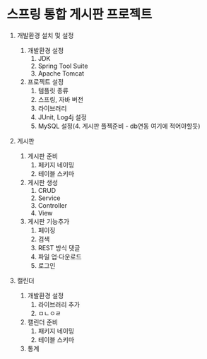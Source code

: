 # 스프링 통합 게시판 프로젝트

1. 개발환경 설치 및 설정
	1. 개발환경 설정
		1. JDK
		2. Spring Tool Suite
		3. Apache Tomcat
	2. 프로젝트 설정
		1. 템플릿 종류
		2. 스프링, 자바 버전
		3. 라이브러리 
		4. JUnit, Log4j 설정
		5. MySQL 설정(4. 게시판 플젝준비 - db연동 여기에 적어야할듯)

2. 게시판
	1. 게시판 준비
		1. 페키지 네이밍
		2. 테이블 스키마
	2. 게시판 생성
		1. CRUD
		2. Service
		3. Controller
		4. View
	3. 게시판 기능추가
		1. 페이징
		2. 검색
		3. REST 방식 댓글
		4. 파일 업·다운로드
		5. 로그인
3. 캘린더
	1. 개발환경 설정
		1. 라이브러리 추가
		2. ㅁㄴㅇㄹ
	2. 캘린더 준비
		1. 패키지 네이밍
		2. 테이블 스키마
	3. 통계
